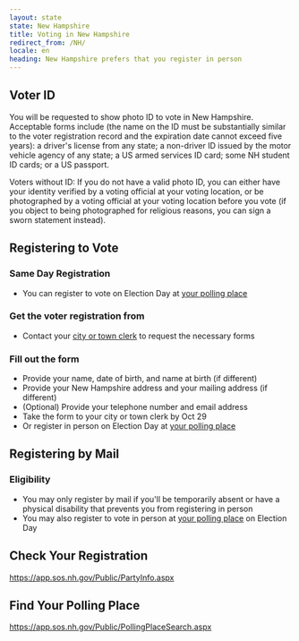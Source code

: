 ```yaml
---
layout: state
state: New Hampshire
title: Voting in New Hampshire
redirect_from: /NH/
locale: en
heading: New Hampshire prefers that you register in person
---
```


## Voter ID

You will be requested to show photo ID to vote in New Hampshire. Acceptable forms include (the name on the ID must be substantially similar to the voter registration record and the expiration date cannot exceed five years): a driver's license from any state; a non-driver ID issued by the motor vehicle agency of any state; a US armed services ID card; some NH student ID cards; or a US passport.

Voters without ID: If you do not have a valid photo ID, you can either have your identity verified by a voting official at your voting location, or be photographed by a voting official at your voting location before you vote (if you object to being photographed for religious reasons, you can sign a sworn statement instead).

## Registering to Vote

### Same Day Registration
* You can register to vote on Election Day at [your polling place](https://gttp.votinginfoproject.org)

### Get the voter registration from
* Contact your [city or town clerk](http://app.sos.nh.gov/Public/ClerkDetails.aspx) to request the necessary forms

### Fill out the form
* Provide your name, date of birth, and name at birth (if different)
* Provide your New Hampshire address and your mailing address (if different)
* (Optional) Provide your telephone number and email address
* Take the form to your city or town clerk by Oct 29
* Or register in person on Election Day at [your polling place](https://gttp.votinginfoproject.org)

## Registering by Mail

### Eligibility
* You may only register by mail if you'll be temporarily absent or have a physical disability that prevents you from registering in person
* You may also register to vote in person at [your polling place](https://gttp.votinginfoproject.org) on Election Day

## Check Your Registration
<https://app.sos.nh.gov/Public/PartyInfo.aspx>

## Find Your Polling Place

<https://app.sos.nh.gov/Public/PollingPlaceSearch.aspx>
